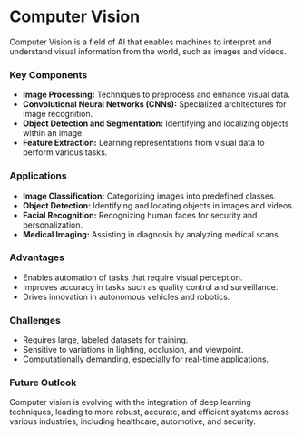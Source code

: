 # Computer Vision

Computer Vision is a field of AI that enables machines to interpret and understand visual information from the world, such as images and videos.

### Key Components
- **Image Processing:** Techniques to preprocess and enhance visual data.
- **Convolutional Neural Networks (CNNs):** Specialized architectures for image recognition.
- **Object Detection and Segmentation:** Identifying and localizing objects within an image.
- **Feature Extraction:** Learning representations from visual data to perform various tasks.

### Applications
- **Image Classification:** Categorizing images into predefined classes.
- **Object Detection:** Identifying and locating objects in images and videos.
- **Facial Recognition:** Recognizing human faces for security and personalization.
- **Medical Imaging:** Assisting in diagnosis by analyzing medical scans.

### Advantages
- Enables automation of tasks that require visual perception.
- Improves accuracy in tasks such as quality control and surveillance.
- Drives innovation in autonomous vehicles and robotics.

### Challenges
- Requires large, labeled datasets for training.
- Sensitive to variations in lighting, occlusion, and viewpoint.
- Computationally demanding, especially for real-time applications.

### Future Outlook
Computer vision is evolving with the integration of deep learning techniques, leading to more robust, accurate, and efficient systems across various industries, including healthcare, automotive, and security.
